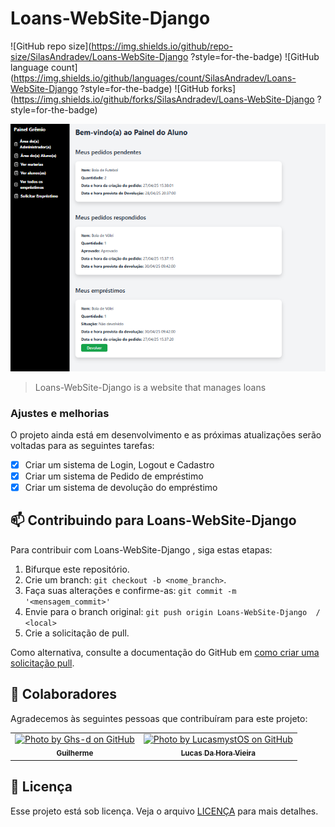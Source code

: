 # Loans-WebSite-Django 

![GitHub repo size](https://img.shields.io/github/repo-size/SilasAndradev/Loans-WebSite-Django ?style=for-the-badge)
![GitHub language count](https://img.shields.io/github/languages/count/SilasAndradev/Loans-WebSite-Django ?style=for-the-badge)
![GitHub forks](https://img.shields.io/github/forks/SilasAndradev/Loans-WebSite-Django ?style=for-the-badge)


<img src="static/img/exemplo.png" alt="Exemplo imagem">

> Loans-WebSite-Django is a website that manages loans

### Ajustes e melhorias

O projeto ainda está em desenvolvimento e as próximas atualizações serão voltadas para as seguintes tarefas:

- [x] Criar um sistema de Login, Logout e Cadastro
- [x] Criar um sistema de Pedido de empréstimo
- [x] Criar um sistema de devolução do empréstimo

## 📫 Contribuindo para Loans-WebSite-Django 

Para contribuir com Loans-WebSite-Django , siga estas etapas:

1. Bifurque este repositório.
2. Crie um branch: `git checkout -b <nome_branch>`.
3. Faça suas alterações e confirme-as: `git commit -m '<mensagem_commit>'`
4. Envie para o branch original: `git push origin Loans-WebSite-Django  / <local>`
5. Crie a solicitação de pull.

Como alternativa, consulte a documentação do GitHub em [como criar uma solicitação pull](https://help.github.com/en/github/collaborating-with-issues-and-pull-requests/creating-a-pull-request).

## 🤝 Colaboradores

Agradecemos às seguintes pessoas que contribuíram para este projeto:

<table>
  <tr>
    <td align="center"> 
      <a href="https://github.com/Ghs-d" title="Front-End Developer"> 
      <img src="https://avatars.githubusercontent.com/u/186340489" width="100px;" alt="Photo by Ghs-d on GitHub"/>
      <br> 
      <sub> 
        <b>
          Guilherme
        </b> 
      </sub> 
    </a> 
    </td> 
    <td align="center"> 
      <a href="https://github.com/LucasmystOS" title="Back-End Developer"> 
      <img src="https://avatars.githubusercontent.com/u/186697279" width="100px;" alt="Photo by LucasmystOS on GitHub"/>
      <br> 
      <sub> 
        <b>
          Lucas Da Hora Vieira
        </b> 
      </sub> 
    </a> 
    </td> 
  </tr>
</table>

## 📝 Licença

Esse projeto está sob licença. Veja o arquivo [LICENÇA](LICENSE.md) para mais detalhes.
